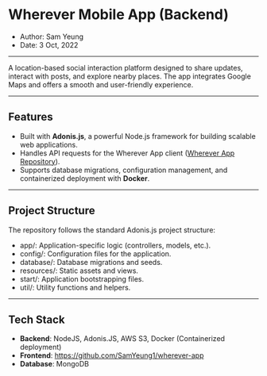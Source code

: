 # Wherever Mobile App (Backend)
- Author: Sam Yeung
- Date: 3 Oct, 2022
---
A location-based social interaction platform designed to share updates, interact with posts, and explore nearby places. The app integrates Google Maps and offers a smooth and user-friendly experience.

---

## Features
- Built with **Adonis.js**, a powerful Node.js framework for building scalable web applications.
- Handles API requests for the Wherever App client ([Wherever App Repository](https://github.com/SamYeung1/wherever-app)).
- Supports database migrations, configuration management, and containerized deployment with **Docker**.
---

## Project Structure
The repository follows the standard Adonis.js project structure:

- app/: Application-specific logic (controllers, models, etc.).
- config/: Configuration files for the application.
- database/: Database migrations and seeds.
- resources/: Static assets and views.
- start/: Application bootstrapping files.
- util/: Utility functions and helpers.

---
## Tech Stack
- **Backend**: NodeJS, Adonis.JS, AWS S3, Docker (Containerized deployment)
- **Frontend**: https://github.com/SamYeung1/wherever-app
- **Database**: MongoDB
